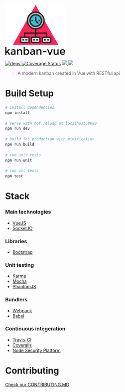 ![logo](src/assets/logo_small.png)

[![](https://david-dm.org/michaeldegroot/kanban-vue.svg 'deps') ](https://david-dm.org/michaeldegroot/kanban-vue 'david-dm')
[![Coverage Status](https://coveralls.io/repos/github/michaeldegroot/kanban-vue/badge.svg?branch=master)](https://coveralls.io/github/michaeldegroot/kanban-vue?branch=master)
[![](https://travis-ci.org/michaeldegroot/kanban-vue.svg?branch=master) ](https://travis-ci.org/michaeldegroot/kanban-vue 'travis-ci')
![](https://img.shields.io/npm/l/express.svg)

> A modern kanban created in Vue with RESTful api

# Build Setup
``` bash
# install dependencies
npm install

# serve with hot reload at localhost:8080
npm run dev

# build for production with minification
npm run build

# run unit tests
npm run unit

# run all tests
npm test
```

# Stack

### Main technologies
- [VueJS](https://vuejs.org/)
- [Socket.IO](http://socket.io/)

### Libraries
- [Bootstrap](http://getbootstrap.com/)

### Unit testing
- [Karma](http://karma-runner.github.io/1.0/index.html)
- [Mocha](https://mochajs.org/)
- [PhantomJS](http://phantomjs.org/)

### Bundlers
- [Webpack](https://webpack.github.io/)
- [Babel](https://babeljs.io/)

### Continuous integeration
- [Travis-CI](https://travis-ci.org/)
- [Coveralls](https://coveralls.io/)
- [Node Security Platform](https://nodesecurity.io/)

# Contributing
[Check our CONTRIBUTING.MD](https://github.com/michaeldegroot/kanban-vue/blob/master/CONTRIBUTING.md)
